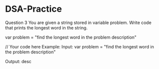 # DSA-Practice

Question 3
You are given a string stored in variable problem. Write code that prints the longest word in the string.

var problem = "find the longest word in the problem description"

// Your code here
Example: Input: var problem = "find the longest word in the problem description"

Output: desc

